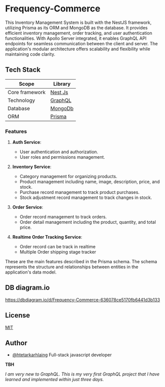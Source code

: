 
# Frequency-Commerce

This Inventory Management System is built with the NestJS framework, utilizing Prisma as its ORM and MongoDB as the database. It provides efficient inventory management, order tracking, and user authentication functionalities. With Apollo Server integrated, it enables GraphQL API endpoints for seamless communication between the client and server. The application's modular architecture offers scalability and flexibility while maintaining code clarity.
## Tech Stack

| Scope             | Library                                                               |
| ----------------- | --------------------------------------------------------------------- |
| Core framework    | [Nest Js](https://nestjs.com/) |
| Technology        | [GraphQL](https://docs.nestjs.com/graphql/quick-start)|
| Database  | [MongoDb](https://www.mongodb.com/)         |
| ORM   | [Prisma](https://www.prisma.io/) |


### Features

1. **Auth Service**:
   - User authentication and authorization.
   - User roles and permissions management.

2. **Inventory Service**:
   - Category management for organizing products.
   - Product management including name, image, description, price, and stock.
   - Purchase record management to track product purchases.
   - Stock adjustment record management to track changes in stock.

3. **Order Service**:
   - Order record management to track orders.
   - Order detail management including the product, quantity, and total price.
4. **Realtime Order Tracking Service**:
    - Order record can be track in realtime
    - Multiple Order shipping stage tracker

These are the main features described in the Prisma schema. The schema represents the structure and relationships between entities in the application's data model.
## DB diagram.io

https://dbdiagram.io/d/Frequency-Commerce-636078ce5170fb6441d3b133

## License

[MIT](https://choosealicense.com/licenses/mit/)


## Author

- [@htetarkarhlaing](https://www.github.com/htetarkarhlaing) Full-stack javascript developer

**TBH** 

*I am very new to GraphQL. This is my very first GraphQL project that I have learned and implemented within just three days.*